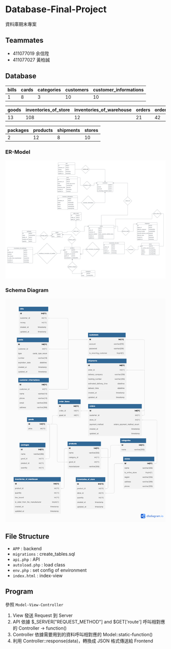 # Database-Final-Project
資料庫期末專案

## Teammates
- 411077019 余信陞
- 411077027 黃柏誠

## Database

| bills | cards | categories | customers | customer_informations |
| -------- | -------- | -------- | -------- | -------- |
| 1     | 8   | 3   | 10   | 10   |

|  goods | inventories_of_store | inventories_of_warehouse | orders | order_items |
| -------- | -------- | -------- | -------- | -------- |
| 13   | 108   | 12   | 21   | 42   |

| packages | products | shipments | stores |
| -------- | -------- | -------- | -------- | 
| 2   | 12   | 8   | 10   |

### ER-Model
![ER-Model](/ER-Model.png)
### Schema Diagram
![Schema Diagram](/Schema-Diagram.png)

## File Structure
- `APP` : backend
- `migrations` : create_tables.sql
- `api.php` : API
- `autoload.php` : load class
- `env.php` : set config of environment
- `index.html` : index-view

## Program
參照 `Model-View-Controller`
1. View 發送 Request 到 Server 
2. API 依據 $_SERVER\["REQUEST_METHOD"\] and $GET\['route'\] 呼叫相對應的 Controller -> function()
3. Controller 依據需要用到的資料呼叫相對應的 Model::static-function()
4. 利用 Controller::response(data)，轉換成 JSON 格式傳送給 Frontend

